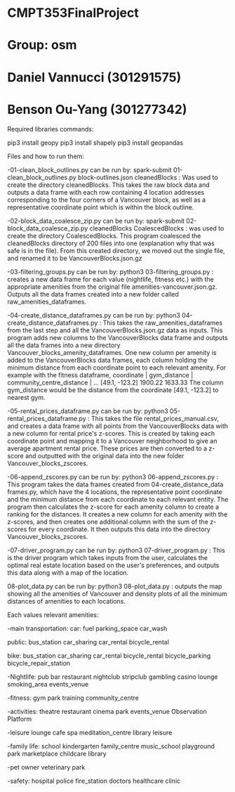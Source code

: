 # CMPT353FinalProject
# Group: osm
# Daniel Vannucci (301291575)
# Benson Ou-Yang (301277342)

Required libraries commands:

pip3 install geopy
pip3 install shapely
pip3 install geopandas

Files and how to run them:

-01-clean_block_outlines.py can be run by: spark-submit 01-clean_block_outlines.py block-outlines.json cleanedBlocks : Was used to create the directory cleanedBlocks. This takes the raw block data and outputs a data frame with each row containing 4 location addresses corresponding to the four corners of a Vancouver block, as well as a representative coordinate point which is within the block outline.

-02-block_data_coalesce_zip.py can be run by: spark-submit 02-block_data_coalesce_zip.py cleanedBlocks CoalescedBlocks : was used to create the directory CoalescedBlocks. This program coalesced the cleanedBlocks directory of 200 files into one (explanation why that was safe is in the file). From this created directory, we moved out the single file, and renamed it to be VancouverBlocks.json.gz

-03-filtering_groups.py can be run by: python3 03-filtering_groups.py : creates a new data frame for each value (nightlife, fitness etc.) with the appropriate amenities from the original file amenities-vancouver.json.gz. Outputs all the data frames created into a new folder called raw_amenities_dataframes.

-04-create_distance_dataframes.py can be run by: python3 04-create_distance_dataframes.py : This takes the raw_amenities_dataframes from the last step and all the VancouverBlocks.json.gz data as inputs. This program adds new columns to the VancouverBlocks data frame and outputs all the data frames into a new directory Vancouver_blocks_amenity_dataframes. One new column per amenity is added to the VancouverBlocks data frames, each column holding the minimum distance from each coordinate point to each relevant amenity. For example with the fitness dataframe,
   coordinate    |  gym_distance  |  community_centre_distance  |  ...
 [49.1, -123.2]       1900.22               1633.33
The column gym_distance would be the distance from the coordinate [49.1, -123.2] to nearest gym.

-05-rental_prices_dataframe.py can be run by: python3 05-rental_prices_dataframe.py : This takes the file rental_prices_manual.csv, and creates a data frame with all points from the VancouverBlocks data with a new column for rental price's z-scores. This is created by taking each coordinate point and mapping it to a Vancouver neighborhood to give an average apartment rental price. These prices are then converted to a z-score and outputted with the original data into the new folder Vancouver_blocks_zscores.

-06-append_zscores.py can be run by: python3 06-append_zscores.py : This program takes the data frames created from 04-create_distance_data frames.py, which have the 4 locations, the representative point coordinate and the minimum distance from each coordinate to each relevant entity. The program then calculates the z-score for each amenity column to create a ranking for the distances. It creates a new column for each amenity with the z-scores, and then creates one additional column with the sum of the z-scores for every coordinate. It then outputs this data into the directory Vancouver_blocks_zscores.

-07-driver_program.py can be run by: python3 07-driver_program.py : This is the driver program which takes inputs from the user, calculates the optimal real estate location based on the user's preferences, and outputs this data along with a map of the location.

08-plot_data.py can be run by: python3 08-plot_data.py : outputs the map showing all the amenities of Vancouver and density plots of all the minimum distances of amenities to each locations.

Each values relevant amenities:

-main transportation:
car:
fuel
parking_space
car_wash

public:
bus_station
car_sharing
car_rental
bicycle_rental

bike:
bus_station
car_sharing
car_rental
bicycle_rental
bicycle_parking
bicycle_repair_station

-Nightlife:
pub
bar
restaurant
nightclub
stripclub
gambling
casino
lounge
smoking_area
events_venue

-fitness:
gym
park
training
community_centre

-activities:
theatre
restaurant
cinema
park
events_venue
Observation Platform

-leisure
lounge
cafe
spa
meditation_centre
library
leisure

-family life:
school
kindergarten
family_centre
music_school
playground
park
marketplace
childcare
library

-pet owner
veterinary
park

-safety:
hospital
police
fire_station
doctors
healthcare
clinic
